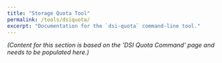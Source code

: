 ```yaml
---
title: "Storage Quota Tool"
permalink: /tools/dsiquota/
excerpt: "Documentation for the `dsi-quota` command-line tool."
---
```


*(Content for this section is based on the 'DSI Quota Command' page and needs to be populated here.)*